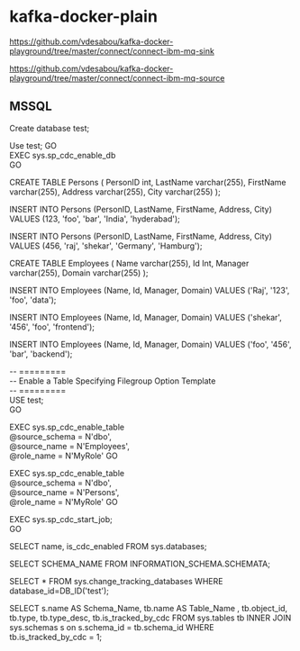 # kafka-docker-plain
 
https://github.com/vdesabou/kafka-docker-playground/tree/master/connect/connect-ibm-mq-sink

https://github.com/vdesabou/kafka-docker-playground/tree/master/connect/connect-ibm-mq-source

## MSSQL 

Create database test;

Use test;
GO  
EXEC sys.sp_cdc_enable_db  
GO 

CREATE TABLE Persons (
    PersonID int,
    LastName varchar(255),
    FirstName varchar(255),
    Address varchar(255),
    City varchar(255)
);


INSERT INTO Persons (PersonID, LastName, FirstName, Address, City)
VALUES (123, 'foo', 'bar', 'India', 'hyderabad');

INSERT INTO Persons (PersonID, LastName, FirstName, Address, City)
VALUES (456, 'raj', 'shekar', 'Germany', 'Hamburg');

CREATE TABLE Employees (
    Name varchar(255),
    Id Int,
    Manager varchar(255),
    Domain varchar(255)
);

INSERT INTO Employees (Name, Id, Manager, Domain)
VALUES ('Raj', '123', 'foo', 'data');

INSERT INTO Employees (Name, Id, Manager, Domain)
VALUES ('shekar', '456', 'foo', 'frontend');

INSERT INTO Employees (Name, Id, Manager, Domain)
VALUES ('foo', '456', 'bar', 'backend');

-- =========  
-- Enable a Table Specifying Filegroup Option Template  
-- =========  
USE test;  
GO  
  
EXEC sys.sp_cdc_enable_table  
@source_schema = N'dbo',  
@source_name   = N'Employees',  
@role_name     = N'MyRole' 
GO

EXEC sys.sp_cdc_enable_table  
@source_schema = N'dbo',  
@source_name   = N'Persons',  
@role_name     = N'MyRole' 
GO

EXEC sys.sp_cdc_start_job;  
GO  



SELECT name, is_cdc_enabled 
FROM sys.databases;

SELECT SCHEMA_NAME FROM INFORMATION_SCHEMA.SCHEMATA;

SELECT * 
FROM sys.change_tracking_databases 
WHERE database_id=DB_ID('test');

SELECT s.name AS Schema_Name, tb.name AS Table_Name
, tb.object_id, tb.type, tb.type_desc, tb.is_tracked_by_cdc
FROM sys.tables tb
INNER JOIN sys.schemas s on s.schema_id = tb.schema_id
WHERE tb.is_tracked_by_cdc = 1;